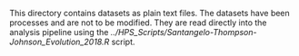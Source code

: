 This directory contains datasets as plain text files. The datasets have been processes and are not to be modified. They are read directly into the analysis pipeline using the _../HPS_Scripts/Santangelo-Thompson-Johnson_Evolution_2018.R_ script.
